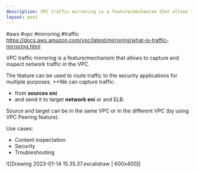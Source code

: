 ```yaml
---
description: VPC traffic mirroring is a feature/mechanism that allows to capture and inspect network traffic in the VPC.
layout: post
---
```


#aws #vpc  #mirroring #traffic
https://docs.aws.amazon.com/vpc/latest/mirroring/what-is-traffic-mirroring.html

VPC traffic mirroring is a feature/mechanism that allows to capture and inspect network traffic in the VPC.

The feature can be used to route traffic to the security applications for multiple purposes.
**We can capture traffic:
- from **sources eni**
- and send it to target **network eni** or and ELB.

Source and target can be in the same VPC or in the different VPC (by using VPC Peering feature).

Use cases:
- Content inspectation
- Security
- Troubleshooting

![[Drawing 2023-01-14 15.35.37.excalidraw | 600x400]]

